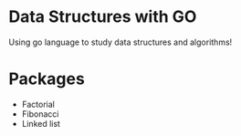 # Data Structures with GO

Using go language to study data structures and algorithms!

# Packages

- Factorial
- Fibonacci
- Linked list
